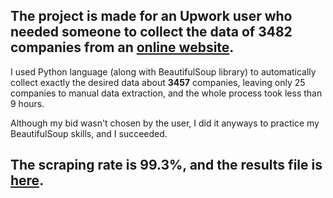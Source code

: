## The project is made for an Upwork user who needed someone to collect the data of 3482 companies from an [online website](https://www.great.gov.uk/international/trade/search/?industries=AEROSPACE&industries=ADVANCED_MANUFACTURING&industries=AIRPORTS&industries=AGRICULTURE_HORTICULTURE_AND_FISHERIES&industries=AUTOMOTIVE&industries=BIOTECHNOLOGY_AND_PHARMACEUTICALS&industries=BUSINESS_AND_CONSUMER_SERVICES&industries=CHEMICALS&industries=CLOTHING_FOOTWEAR_AND_FASHION&industries=COMMUNICATIONS&industries=CONSTRUCTION&industries=CREATIVE_AND_MEDIA&industries=EDUCATION_AND_TRAINING&industries=ELECTRONICS_AND_IT_HARDWARE&industries=ENVIRONMENT&industries=FINANCIAL_AND_PROFESSIONAL_SERVICES&industries=FOOD_AND_DRINK&industries=GIFTWARE_JEWELLERY_AND_TABLEWARE&industries=GLOBAL_SPORTS_INFRASTRUCTURE&industries=HEALTHCARE_AND_MEDICAL&industries=HOUSEHOLD_GOODS_FURNITURE_AND_FURNISHINGS&industries=LIFE_SCIENCES&industries=LEISURE_AND_TOURISM&industries=LEGAL_SERVICES&industries=MARINE&industries=MECHANICAL_ELECTRICAL_AND_PROCESS_ENGINEERING&industries=METALLURGICAL_PROCESS_PLANT&industries=METALS_MINERALS_AND_MATERIALS&industries=MINING&industries=OIL_AND_GAS&industries=PORTS_AND_LOGISTICS&industries=POWER&industries=RAILWAYS&industries=RENEWABLE_ENERGY&industries=RETAIL_AND_LUXURY&industries=SECURITY&industries=SOFTWARE_AND_COMPUTER_SERVICES&industries=TEXTILES_INTERIOR_TEXTILES_AND_CARPETS&industries=WATER&page=1).

I used Python language (along with BeautifulSoup library) to automatically collect exactly the desired data about **3457** companies, leaving only 25 companies to manual data extraction, and the whole process took less than 9 hours.

Although my bid wasn't chosen by the user, I did it anyways to practice my BeautifulSoup skills, and I succeeded.

## The scraping rate is **99.3%**, and the results file is [here](Results.xlsx).
